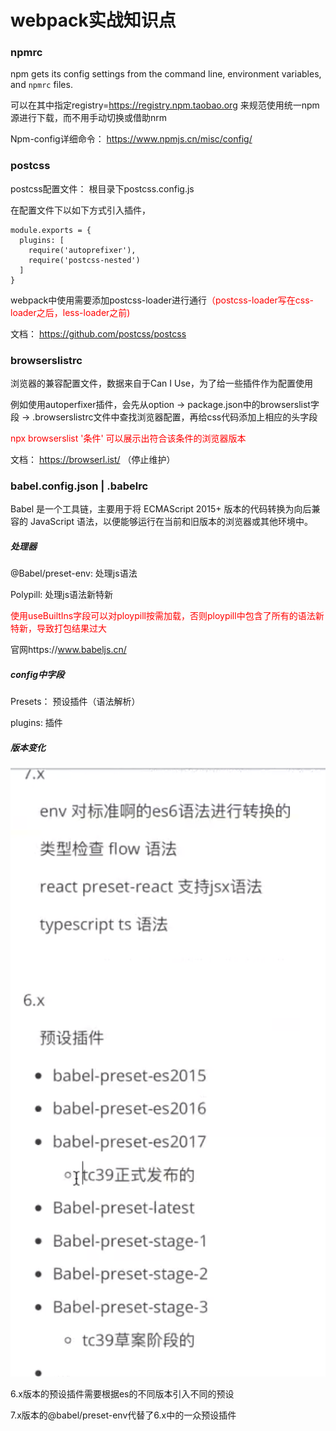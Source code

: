 # webpack实战知识点

### npmrc

npm gets its config settings from the command line, environment variables, and `npmrc` files.

可以在其中指定registry=https://registry.npm.taobao.org 来规范使用统一npm源进行下载，而不用手动切换或借助nrm

Npm-config详细命令： https://www.npmjs.cn/misc/config/



### postcss

postcss配置文件： 根目录下postcss.config.js

在配置文件下以如下方式引入插件，

```
module.exports = {
  plugins: [
    require('autoprefixer'),
    require('postcss-nested')
  ]
}
```

webpack中使用需要添加postcss-loader进行通行<font color="red">（postcss-loader写在css-loader之后，less-loader之前)</font>

文档： https://github.com/postcss/postcss



### browserslistrc

浏览器的兼容配置文件，数据来自于Can I Use，为了给一些插件作为配置使用

例如使用autoperfixer插件，会先从option -> package.json中的browserslist字段 -> .browserslistrc文件中查找浏览器配置，再给css代码添加上相应的头字段 

<font color='red'>npx browserslist '条件' 可以展示出符合该条件的浏览器版本</font>

文档： https://browserl.ist/ （停止维护）



### babel.config.json | .babelrc

Babel 是一个工具链，主要用于将 ECMAScript 2015+ 版本的代码转换为向后兼容的 JavaScript 语法，以便能够运行在当前和旧版本的浏览器或其他环境中。

##### 处理器

@Babel/preset-env: 处理js语法

Polypill: 处理js语法新特新

<font color='red'>使用useBuiltIns字段可以对ploypill按需加载，否则ploypill中包含了所有的语法新特新，导致打包结果过大</font>

官网https://www.babeljs.cn/

##### config中字段

Presets： 预设插件（语法解析）

plugins: 插件

##### 版本变化

![](../image/配置文件_1.png)



6.x版本的预设插件需要根据es的不同版本引入不同的预设

7.x版本的@babel/preset-env代替了6.x中的一众预设插件